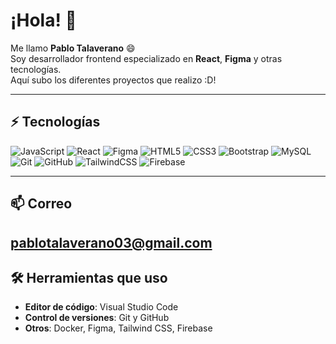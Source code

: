 # ¡Hola! 👋
Me llamo **Pablo Talaverano** 😄  
Soy desarrollador frontend especializado en **React**, **Figma** y otras tecnologías.  
Aquí subo los diferentes proyectos que realizo :D!

---

## ⚡ Tecnologías
<div>
  <img src="https://img.shields.io/badge/JavaScript-51.28%25-brightgreen" alt="JavaScript" />
  <img src="https://img.shields.io/badge/React-29.23%25-blue" alt="React" />
  <img src="https://img.shields.io/badge/Figma-17.60%25-pink" alt="Figma" />
  <img src="https://img.shields.io/badge/HTML5-51.28%25-orange" alt="HTML5" />
  <img src="https://img.shields.io/badge/CSS3-29.23%25-lightblue" alt="CSS3" />
  <img src="https://img.shields.io/badge/Bootstrap-6.68%25-purple" alt="Bootstrap" />
  <img src="https://img.shields.io/badge/MySQL-0.64%25-red" alt="MySQL" />
  <img src="https://img.shields.io/badge/Git-0.57%25-gray" alt="Git" />
  <img src="https://img.shields.io/badge/GitHub-0.57%25-black" alt="GitHub" />
  <img src="https://img.shields.io/badge/TailwindCSS-5.87%25-blue" alt="TailwindCSS" />
  <img src="https://img.shields.io/badge/Firebase-3.12%25-yellow" alt="Firebase" />
</div>

---

## 📫 **Correo**
[pablotalaverano03@gmail.com](mailto:pablotalaverano03@gmail.com)
---

## 🛠️ **Herramientas que uso**
- **Editor de código**: Visual Studio Code
- **Control de versiones**: Git y GitHub
- **Otros**: Docker, Figma, Tailwind CSS, Firebase
